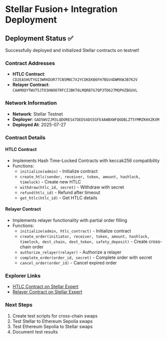 # Stellar Fusion+ Integration Deployment

## Deployment Status ✅

Successfully deployed and initialized Stellar contracts on testnet!

### Contract Addresses

- **HTLC Contract**: `CD2EASHUTYGI3WRKDUR77CNSMNC7X2YCOKEKB6FH7BGV4DWMXWJB7K2V`
- **Relayer Contract**: `CAAMOQYTWUT5JTO3HNOO7RFCZJBKT6LMQRB7G7QP3TD627MQPHZBGUVL`

### Network Information

- **Network**: Stellar Testnet
- **Deployer**: `GAD5WVZJM3LQDORES47DEDS4DS5GFE4AWBXWFQ6DBLZT5YMMZKHXZKXM`
- **Deployed At**: 2025-07-27

### Contract Details

#### HTLC Contract
- Implements Hash Time-Locked Contracts with keccak256 compatibility
- Functions:
  - `initialize(admin)` - Initialize contract
  - `create_htlc(sender, receiver, token, amount, hashlock, timelock)` - Create new HTLC
  - `withdraw(htlc_id, secret)` - Withdraw with secret
  - `refund(htlc_id)` - Refund after timeout
  - `get_htlc(htlc_id)` - Get HTLC details

#### Relayer Contract
- Implements relayer functionality with partial order filling
- Functions:
  - `initialize(admin, htlc_contract)` - Initialize contract
  - `create_order(initiator, receiver, token, amount, hashlock, timelock, dest_chain, dest_token, safety_deposit)` - Create cross-chain order
  - `authorize_relayer(relayer)` - Authorize a relayer
  - `complete_order(order_id, secret)` - Complete order with secret
  - `cancel_order(order_id)` - Cancel expired order

### Explorer Links

- [HTLC Contract on Stellar Expert](https://stellar.expert/explorer/testnet/contract/CD2EASHUTYGI3WRKDUR77CNSMNC7X2YCOKEKB6FH7BGV4DWMXWJB7K2V)
- [Relayer Contract on Stellar Expert](https://stellar.expert/explorer/testnet/contract/CAAMOQYTWUT5JTO3HNOO7RFCZJBKT6LMQRB7G7QP3TD627MQPHZBGUVL)

### Next Steps

1. Create test scripts for cross-chain swaps
2. Test Stellar to Ethereum Sepolia swaps
3. Test Ethereum Sepolia to Stellar swaps
4. Document test results